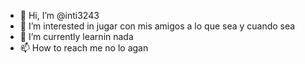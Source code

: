 - 👋 Hi, I’m @inti3243
- 👀 I’m interested in  jugar con mis amigos a lo que sea y cuando sea
- 🌱 I’m currently learnin nada
- 📫 How to reach me no lo agan

<!---
inti3243/inti3243 is a ✨ special ✨ repository because its `README.md` (this file) appears on your GitHub profile.
You can click the Preview link to take a look at your changes.
--->
